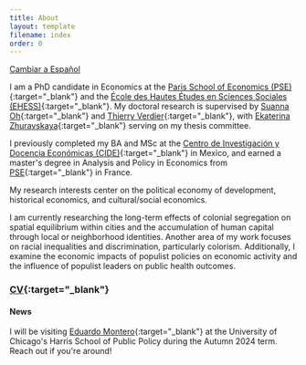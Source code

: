 ```yaml
---
title: About
layout: template
filename: index
order: 0
---  
```


[Cambiar a Español](/es/)

I am a PhD candidate in Economics at the [Paris School of Economics (PSE)](https://www.parisschoolofeconomics.eu/en/){:target="_blank"} and the [École des Hautes Études en Sciences Sociales (EHESS)](https://www.ehess.fr/fr){:target="_blank"}. My doctoral research is supervised by [Suanna Oh](https://www.suannaoh.com/){:target="_blank"} and [Thierry Verdier](https://www.parisschoolofeconomics.eu/fr/verdier-thierry/){:target="_blank"}, with [Ekaterina Zhuravskaya](http://www.parisschoolofeconomics.com/zhuravskaya-ekaterina/){:target="_blank"} serving on my thesis committee.

I previously completed my BA and MSc at the [Centro de Investigación y Docencia Económicas (CIDE)](https://www.cide.edu/de/){:target="_blank"} in Mexico, and earned a master's degree in Analysis and Policy in Economics from [PSE](https://www.parisschoolofeconomics.eu/en/teaching/masters-program/ape-analysis-policy-in-economics/){:target="_blank"} in France.

My research interests center on the political economy of development, historical economics, and cultural/social economics.

I am currently researching the long-term effects of colonial segregation on spatial equilibrium within cities and the accumulation of human capital through local or neighborhood identities. Another area of my work focuses on racial inequalities and discrimination, particularly colorism. Additionally, I examine the economic impacts of populist policies on economic activity and the influence of populist leaders on public health outcomes.

### [CV](https://github.com/woomora/Woo-Mora-CV-pdf/blob/main/Woo-Mora%20CV.pdf){:target="_blank"}

#### News

I will be visiting [Eduardo Montero](https://www.eduardo-montero.com/home){:target="_blank"} at the University of Chicago's Harris School of Public Policy during the Autumn 2024 term. Reach out if you're around!
